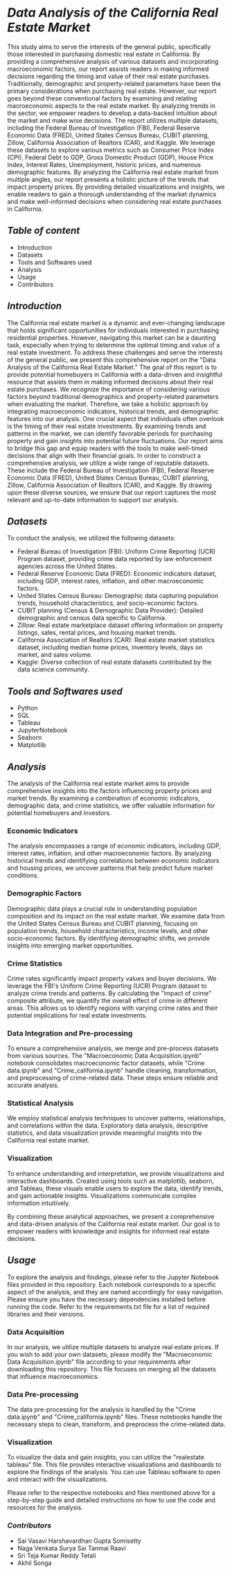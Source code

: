 # *Data Analysis of the California Real Estate Market*

This study aims to serve the interests of the general public, specifically those interested in purchasing domestic real estate in California. By providing a comprehensive analysis of various datasets and incorporating macroeconomic factors, our report assists readers in making informed decisions regarding the timing and value of their real estate purchases. Traditionally, demographic and property-related parameters have been the primary considerations when purchasing real estate. However, our report goes beyond these conventional factors by examining and relating macroeconomic aspects to the real estate market. By analyzing trends in the sector, we empower readers to develop a data-backed intuition about the market and make wise decisions. The report utilizes multiple datasets, including the Federal Bureau of Investigation (FBI), Federal Reserve Economic Data (FRED), United States Census Bureau, CUBIT planning, Zillow, California Association of Realtors (CAR), and Kaggle. We leverage these datasets to explore various metrics such as Consumer Price Index (CPI), Federal Debt to GDP, Gross Domestic Product (GDP), House Price Index, Interest Rates, Unemployment, historic prices, and numerous demographic features. By analyzing the California real estate market from multiple angles, our report presents a holistic picture of the trends that impact property prices. By providing detailed visualizations and insights, we enable readers to gain a thorough understanding of the market dynamics and make well-informed decisions when considering real estate purchases in California. 

## *Table of content*
- Introduction
- Datasets
- Tools and Softwares used
- Analysis
- Usage
- Contributors

## *Introduction*

The California real estate market is a dynamic and ever-changing landscape that holds significant opportunities for individuals interested in purchasing residential properties. However, navigating this market can be a daunting task, especially when trying to determine the optimal timing and value of a real estate investment. To address these challenges and serve the interests of the general public, we present this comprehensive report on the "Data Analysis of the California Real Estate Market."
The goal of this report is to provide potential homebuyers in California with a data-driven and insightful resource that assists them in making informed decisions about their real estate purchases. We recognize the importance of considering various factors beyond traditional demographics and property-related parameters when evaluating the market. Therefore, we take a holistic approach by integrating macroeconomic indicators, historical trends, and demographic features into our analysis.
One crucial aspect that individuals often overlook is the timing of their real estate investments. By examining trends and patterns in the market, we can identify favorable periods for purchasing property and gain insights into potential future fluctuations. Our report aims to bridge this gap and equip readers with the tools to make well-timed decisions that align with their financial goals.
In order to construct a comprehensive analysis, we utilize a wide range of reputable datasets. These include the Federal Bureau of Investigation (FBI), Federal Reserve Economic Data (FRED), United States Census Bureau, CUBIT planning, Zillow, California Association of Realtors (CAR), and Kaggle. By drawing upon these diverse sources, we ensure that our report captures the most relevant and up-to-date information to support our analysis.
## *Datasets*
To conduct the analysis, we utilized the following datasets:
- Federal Bureau of Investigation (FBI): Uniform Crime Reporting (UCR) Program dataset, providing crime data reported by law enforcement agencies across the United States.
- Federal Reserve Economic Data (FRED): Economic indicators dataset, including GDP, interest rates, inflation, and other macroeconomic factors.
- United States Census Bureau: Demographic data capturing population trends, household characteristics, and socio-economic factors.
- CUBIT planning (Census & Demographic Data Provider): Detailed demographic and census data specific to California.
- Zillow: Real estate marketplace dataset offering information on property listings, sales, rental prices, and housing market trends.
- California Association of Realtors (CAR): Real estate market statistics dataset, including median home prices, inventory levels, days on market, and sales volume.
- Kaggle: Diverse collection of real estate datasets contributed by the data science community.





## *Tools and Softwares used*
- Python
- SQL
- Tableau
- JupyterNotebook
- Seaborn
- Matplotlib


## *Analysis*

The analysis of the California real estate market aims to provide comprehensive insights into the factors influencing property prices and market trends. By examining a combination of economic indicators, demographic data, and crime statistics, we offer valuable information for potential homebuyers and investors.

### Economic Indicators
The analysis encompasses a range of economic indicators, including GDP, interest rates, inflation, and other macroeconomic factors. By analyzing historical trends and identifying correlations between economic indicators and housing prices, we uncover patterns that help predict future market conditions.

### Demographic Factors
Demographic data plays a crucial role in understanding population composition and its impact on the real estate market. We examine data from the United States Census Bureau and CUBIT planning, focusing on population trends, household characteristics, income levels, and other socio-economic factors. By identifying demographic shifts, we provide insights into emerging market opportunities.

### Crime Statistics
Crime rates significantly impact property values and buyer decisions. We leverage the FBI's Uniform Crime Reporting (UCR) Program dataset to analyze crime trends and patterns. By calculating the "impact of crime" composite attribute, we quantify the overall effect of crime in different areas. This allows us to identify regions with varying crime rates and their potential implications for real estate investments.

### Data Integration and Pre-processing
To ensure a comprehensive analysis, we merge and pre-process datasets from various sources. The "Macroeconomic Data Acquisition.ipynb" notebook consolidates macroeconomic factor datasets, while "Crime data.ipynb" and "Crime_california.ipynb" handle cleaning, transformation, and preprocessing of crime-related data. These steps ensure reliable and accurate analysis.
### Statistical Analysis
We employ statistical analysis techniques to uncover patterns, relationships, and correlations within the data. Exploratory data analysis, descriptive statistics, and data visualization provide meaningful insights into the California real estate market. 

### Visualization
To enhance understanding and interpretation, we provide visualizations and interactive dashboards. Created using tools such as matplotlib, seaborn, and Tableau, these visuals enable users to explore the data, identify trends, and gain actionable insights. Visualizations communicate complex information intuitively.

By combining these analytical approaches, we present a comprehensive and data-driven analysis of the California real estate market. Our goal is to empower readers with knowledge and insights for informed real estate decisions.




## *Usage*
To explore the analysis and findings, please refer to the Jupyter Notebook files provided in this repository. Each notebook corresponds to a specific aspect of the analysis, and they are named accordingly for easy navigation. Please ensure you have the necessary dependencies installed before running the code. Refer to the requirements.txt file for a list of required libraries and their versions.

### Data Acquisition
In our analysis, we utilize multiple datasets to analyze real estate prices. If you wish to add your own datasets, please modify the "Macroeconomic Data Acquisition.ipynb" file according to your requirements after downloading this repository. This file focuses on merging all the datasets that influence macroeconomics.

### Data Pre-processing
The data pre-processing for the analysis is handled by the "Crime data.ipynb" and "Crime_california.ipynb" files. These notebooks handle the necessary steps to clean, transform, and preprocess the crime-related data.

### Visualization
To visualize the data and gain insights, you can utilize the "realestate tableau" file. This file provides interactive visualizations and dashboards to explore the findings of the analysis. You can use Tableau software to open and interact with the visualizations.

Please refer to the respective notebooks and files mentioned above for a step-by-step guide and detailed instructions on how to use the code and resources for the analysis.


### *Contributors*
- Sai Vasavi Harshavardhan Gupta Somisetty
- Naga Venkata Surya Sai Tanmai Raavi
- Sri Teja Kumar Reddy Tetali
- Akhil Songa
